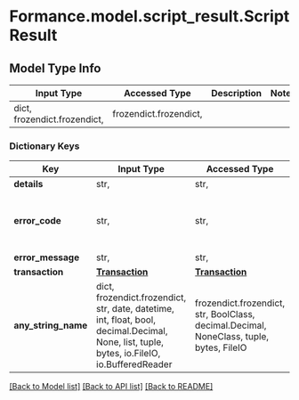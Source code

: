 # Formance.model.script_result.ScriptResult

## Model Type Info
Input Type | Accessed Type | Description | Notes
------------ | ------------- | ------------- | -------------
dict, frozendict.frozendict,  | frozendict.frozendict,  |  | 

### Dictionary Keys
Key | Input Type | Accessed Type | Description | Notes
------------ | ------------- | ------------- | ------------- | -------------
**details** | str,  | str,  |  | [optional] 
**error_code** | str,  | str,  |  | [optional] must be one of ["INTERNAL", "INSUFFICIENT_FUND", "COMPILATION_FAILED", "NO_SCRIPT", ] 
**error_message** | str,  | str,  |  | [optional] 
**transaction** | [**Transaction**](Transaction.md) | [**Transaction**](Transaction.md) |  | [optional] 
**any_string_name** | dict, frozendict.frozendict, str, date, datetime, int, float, bool, decimal.Decimal, None, list, tuple, bytes, io.FileIO, io.BufferedReader | frozendict.frozendict, str, BoolClass, decimal.Decimal, NoneClass, tuple, bytes, FileIO | any string name can be used but the value must be the correct type | [optional]

[[Back to Model list]](../../README.md#documentation-for-models) [[Back to API list]](../../README.md#documentation-for-api-endpoints) [[Back to README]](../../README.md)

